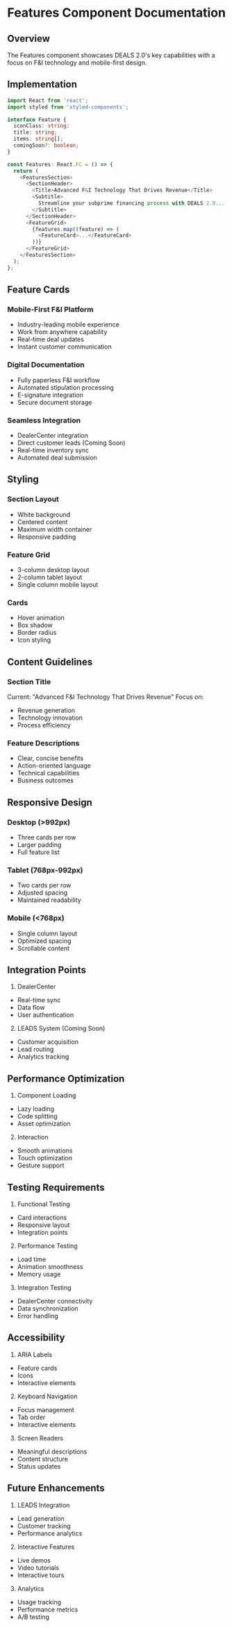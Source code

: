 # Features Component Documentation

## Overview
The Features component showcases DEALS 2.0's key capabilities with a focus on F&I technology and mobile-first design.

## Implementation

```typescript
import React from 'react';
import styled from 'styled-components';

interface Feature {
  iconClass: string;
  title: string;
  items: string[];
  comingSoon?: boolean;
}

const Features: React.FC = () => {
  return (
    <FeaturesSection>
      <SectionHeader>
        <Title>Advanced F&I Technology That Drives Revenue</Title>
        <Subtitle>
          Streamline your subprime financing process with DEALS 2.0...
        </Subtitle>
      </SectionHeader>
      <FeatureGrid>
        {features.map((feature) => (
          <FeatureCard>...</FeatureCard>
        ))}
      </FeatureGrid>
    </FeaturesSection>
  );
};
```

## Feature Cards

### Mobile-First F&I Platform
- Industry-leading mobile experience
- Work from anywhere capability
- Real-time deal updates
- Instant customer communication

### Digital Documentation
- Fully paperless F&I workflow
- Automated stipulation processing
- E-signature integration
- Secure document storage

### Seamless Integration
- DealerCenter integration
- Direct customer leads (Coming Soon)
- Real-time inventory sync
- Automated deal submission

## Styling

### Section Layout
- White background
- Centered content
- Maximum width container
- Responsive padding

### Feature Grid
- 3-column desktop layout
- 2-column tablet layout
- Single column mobile layout

### Cards
- Hover animation
- Box shadow
- Border radius
- Icon styling

## Content Guidelines

### Section Title
Current: "Advanced F&I Technology That Drives Revenue"
Focus on:
- Revenue generation
- Technology innovation
- Process efficiency

### Feature Descriptions
- Clear, concise benefits
- Action-oriented language
- Technical capabilities
- Business outcomes

## Responsive Design

### Desktop (>992px)
- Three cards per row
- Larger padding
- Full feature list

### Tablet (768px-992px)
- Two cards per row
- Adjusted spacing
- Maintained readability

### Mobile (<768px)
- Single column layout
- Optimized spacing
- Scrollable content

## Integration Points

1. DealerCenter
- Real-time sync
- Data flow
- User authentication

2. LEADS System (Coming Soon)
- Customer acquisition
- Lead routing
- Analytics tracking

## Performance Optimization

1. Component Loading
- Lazy loading
- Code splitting
- Asset optimization

2. Interaction
- Smooth animations
- Touch optimization
- Gesture support

## Testing Requirements

1. Functional Testing
- Card interactions
- Responsive layout
- Integration points

2. Performance Testing
- Load time
- Animation smoothness
- Memory usage

3. Integration Testing
- DealerCenter connectivity
- Data synchronization
- Error handling

## Accessibility

1. ARIA Labels
- Feature cards
- Icons
- Interactive elements

2. Keyboard Navigation
- Focus management
- Tab order
- Interactive elements

3. Screen Readers
- Meaningful descriptions
- Content structure
- Status updates

## Future Enhancements

1. LEADS Integration
- Lead generation
- Customer tracking
- Performance analytics

2. Interactive Features
- Live demos
- Video tutorials
- Interactive tours

3. Analytics
- Usage tracking
- Performance metrics
- A/B testing
